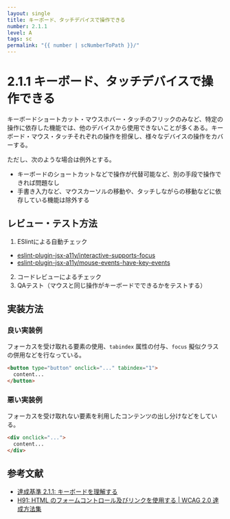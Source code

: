```yaml
---
layout: single
title: キーボード、タッチデバイスで操作できる
number: 2.1.1
level: A
tags: sc
permalink: "{{ number | scNumberToPath }}/"
---
```


# 2.1.1 キーボード、タッチデバイスで操作できる

キーボードショートカット・マウスホバー・タッチのフリックのみなど、特定の操作に依存した機能では、他のデバイスから使用できないことが多くある。キーボード・マウス・タッチそれぞれの操作を担保し、様々なデバイスの操作をカバーする。

ただし、次のような場合は例外とする。

- キーボードのショートカットなどで操作が代替可能など、別の手段で操作できれば問題なし
- 手書き入力など、マウスカーソルの移動や、タッチしながらの移動などに依存している機能は除外する

## レビュー・テスト方法

1. ESlintによる自動チェック
 - [eslint-plugin-jsx-a11y/interactive-supports-focus](https://github.com/evcohen/eslint-plugin-jsx-a11y/blob/master/docs/rules/interactive-supports-focus.md)
 - [eslint-plugin-jsx-a11y/mouse-events-have-key-events](https://github.com/evcohen/eslint-plugin-jsx-a11y/blob/master/docs/rules/mouse-events-have-key-events.md)
2. コードレビューによるチェック
3. QAテスト（マウスと同じ操作がキーボードでできるかをテストする）

## 実装方法

### 良い実装例

フォーカスを受け取れる要素の使用、`tabindex` 属性の付与、`focus` 擬似クラスの併用などを行なっている。

```html
<button type="button" onclick="..." tabindex="1">
  content...
</button>
```

### 悪い実装例

フォーカスを受け取れない要素を利用したコンテンツの出し分けなどをしている。

```html
<div onclick="...">
  content...
</div>
```

## 参考文献

- [達成基準 2.1.1: キーボードを理解する](https://waic.jp/docs/WCAG21/Understanding/keyboard.html)
- [H91: HTML のフォームコントロール及びリンクを使用する | WCAG 2.0 達成方法集](http://waic.jp/docs/WCAG-TECHS/H91)
